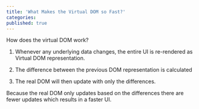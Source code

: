 ```yaml
---
title: 'What Makes the Virtual DOM so Fast?'
categories:
published: true
---
```


How does the virtual DOM work?

1. Whenever any underlying data changes, the entire UI is re-rendered as Virtual DOM representation.

2. The difference between the previous DOM representation is calculated

3. The real DOM will then update with only the differences.

Because the real DOM only updates based on the differences there are fewer updates which results in a faster UI.

